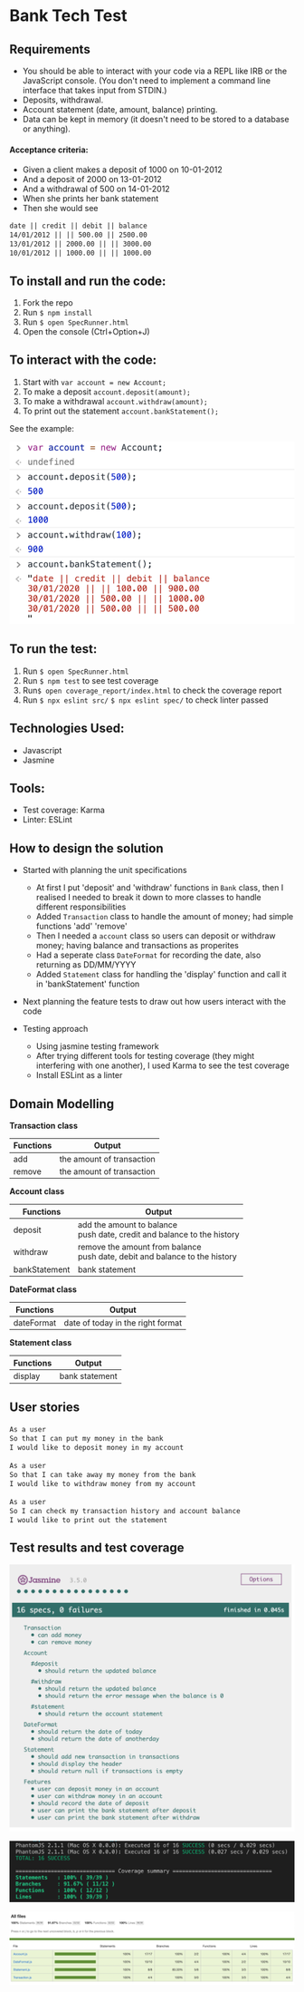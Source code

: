 # Bank Tech Test


## Requirements

- You should be able to interact with your code via a REPL like IRB or the JavaScript console. (You don't need to implement a command line interface that takes input from STDIN.)
- Deposits, withdrawal.
- Account statement (date, amount, balance) printing.
- Data can be kept in memory (it doesn't need to be stored to a database or anything).


#### Acceptance criteria:

- Given a client makes a deposit of 1000 on 10-01-2012
- And a deposit of 2000 on 13-01-2012
- And a withdrawal of 500 on 14-01-2012
- When she prints her bank statement
- Then she would see
```
date || credit || debit || balance
14/01/2012 || || 500.00 || 2500.00
13/01/2012 || 2000.00 || || 3000.00
10/01/2012 || 1000.00 || || 1000.00
```


## To install and run the code:

1. Fork the repo
2. Run `$ npm install`
3. Run `$ open SpecRunner.html` 
4. Open the console (Ctrl+Option+J)


## To interact with the code:

1. Start with `var account = new Account;`
2. To make a deposit `account.deposit(amount);` 
3. To make a withdrawal `account.withdraw(amount);` 
4. To print out the statement `account.bankStatement();`

See the example:

![console](img/console.png)


## To run the test:

1. Run `$ open SpecRunner.html` 
2. Run `$ npm test` to see test coverage
3. Run`$ open coverage_report/index.html` to check the coverage report
4. Run `$ npx eslint src/` `$ npx eslint spec/` to check linter passed


## Technologies Used:

- Javascript
- Jasmine

## Tools:

- Test coverage: Karma
- Linter: ESLint

## How to design the solution

- Started with planning the unit specifications
  - At first I put 'deposit' and 'withdraw' functions in `Bank` class, then I realised I needed to break it down to more classes to handle different responsibilities
  - Added `Transaction` class to handle the amount of money; had simple functions 'add' 'remove'
  - Then I needed a `account` class so users can deposit or withdraw money; having balance and transactions as properites
  - Had a seperate class `DateFormat` for recording the date, also returning as DD/MM/YYYY
  - Added `Statement` class for handling the 'display' function and call it in 'bankStatement' function
  
- Next planning the feature tests to draw out how users interact with the code 
  
- Testing approach
  - Using jasmine testing framework
  - After trying different tools for testing coverage (they might interfering with one another), I used Karma to see the test coverage
  - Install ESLint as a linter


## Domain Modelling

**Transaction class**

|Functions | Output|
|------- | ---------|
|add | the amount of transaction|
|remove | the amount of transaction|

**Account class**

|Functions | Output|
|------- | ---------|
|deposit | add the amount to balance<br>push date, credit and balance to the history|
|withdraw | remove the amount from balance<br>push date, debit and balance to the history|
|bankStatement | bank statement|

**DateFormat class**

|Functions | Output|
|------- | ---------|
|dateFormat | date of today in the right format|

**Statement class**

|Functions | Output|
|------- | ---------|
|display | bank statement|


## User stories

```
As a user
So that I can put my money in the bank
I would like to deposit money in my account

As a user
So that I can take away my money from the bank
I would like to withdraw money from my account

As a user
So I can check my transaction history and account balance
I would like to print out the statement

```




## Test results and test coverage

![test results](img/results.png)

![karma](img/karma.png)

![test coverage](img/coverage.png)


 
